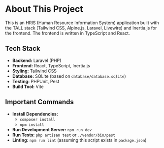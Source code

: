 # About This Project

This is an HRIS (Human Resource Information System) application built with the TALL stack (Tailwind CSS, Alpine.js, Laravel, Livewire) and Inertia.js for the frontend. The frontend is written in TypeScript and React.

## Tech Stack

- **Backend:** Laravel (PHP)
- **Frontend:** React, TypeScript, Inertia.js
- **Styling:** Tailwind CSS
- **Database:** SQLite (based on `database/database.sqlite`)
- **Testing:** PHPUnit, Pest
- **Build Tool:** Vite

## Important Commands

- **Install Dependencies:**
  - `composer install`
  - `npm install`
- **Run Development Server:** `npm run dev`
- **Run Tests:** `php artisan test` or `./vendor/bin/pest`
- **Linting:** `npm run lint` (assuming this script exists in `package.json`)

